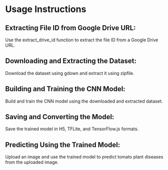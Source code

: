# Usage Instructions

## Extracting File ID from Google Drive URL:
Use the extract_drive_id function to extract the file ID from a Google Drive URL.

## Downloading and Extracting the Dataset:
Download the dataset using gdown and extract it using zipfile.

## Building and Training the CNN Model:
Build and train the CNN model using the downloaded and extracted dataset.

## Saving and Converting the Model:
Save the trained model in H5, TFLite, and TensorFlow.js formats.

## Predicting Using the Trained Model:
Upload an image and use the trained model to predict tomato plant diseases from the uploaded image.
